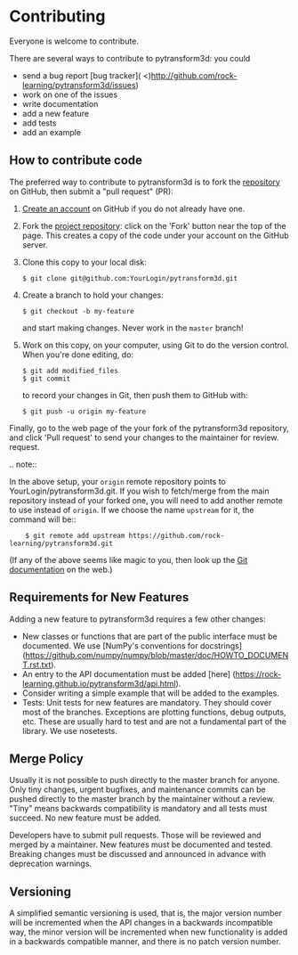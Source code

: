 # Contributing

Everyone is welcome to contribute.

There are several ways to contribute to pytransform3d: you could

* send a bug report [bug tracker](
  <)http://github.com/rock-learning/pytransform3d/issues)
* work on one of the issues
* write documentation
* add a new feature
* add tests
* add an example

## How to contribute code

The preferred way to contribute to pytransform3d is to fork the
[repository](http://github.com/rock-learning/pytransform3d/) on GitHub,
then submit a "pull request" (PR):

1. [Create an account](https://github.com/signup/free) on
   GitHub if you do not already have one.

2. Fork the [project repository](http://github.com/rock-learning/bolero):
   click on the 'Fork' button near the top of the page. This creates a copy of
   the code under your account on the GitHub server.

3. Clone this copy to your local disk:

       $ git clone git@github.com:YourLogin/pytransform3d.git

4. Create a branch to hold your changes:

       $ git checkout -b my-feature

   and start making changes. Never work in the `master` branch!

5. Work on this copy, on your computer, using Git to do the version
   control. When you're done editing, do:

       $ git add modified_files
       $ git commit

   to record your changes in Git, then push them to GitHub with:

       $ git push -u origin my-feature

Finally, go to the web page of the your fork of the pytransform3d repository,
and click 'Pull request' to send your changes to the maintainer for review.
request.

.. note::

  In the above setup, your `origin` remote repository points to
  YourLogin/pytransform3d.git. If you wish to fetch/merge from the main
  repository instead of your forked one, you will need to add another remote
  to use instead of `origin`. If we choose the name `upstream` for it, the
  command will be::

        $ git remote add upstream https://github.com/rock-learning/pytransform3d.git

(If any of the above seems like magic to you, then look up the
[Git documentation](http://git-scm.com/documentation) on the web.)

## Requirements for New Features

Adding a new feature to pytransform3d requires a few other changes:

* New classes or functions that are part of the public interface must be
  documented. We use [NumPy's conventions for docstrings]
  (https://github.com/numpy/numpy/blob/master/doc/HOWTO_DOCUMENT.rst.txt).
* An entry to the API documentation must be added [here]
  (https://rock-learning.github.io/pytransform3d/api.html).
* Consider writing a simple example that will be added to the examples.
* Tests: Unit tests for new features are mandatory. They should cover most of
  the branches. Exceptions are plotting functions, debug outputs, etc. These
  are usually hard to test and are not a fundamental part of the library. We
  use nosetests.

## Merge Policy

Usually it is not possible to push directly to the master branch for anyone.
Only tiny changes, urgent bugfixes, and maintenance commits can be pushed
directly to the master branch by the maintainer without a review.
"Tiny" means backwards compatibility is mandatory and all tests must succeed.
No new feature must be added.

Developers have to submit pull requests. Those will be reviewed and merged by
a maintainer. New features must be documented and tested. Breaking changes must
be discussed and announced in advance with deprecation warnings.

## Versioning

A simplified semantic versioning is used, that is, the major version number
will be incremented when the API changes in a backwards incompatible way, the
minor version will be incremented when new functionality is added in a
backwards compatible manner, and there is no patch version number.
